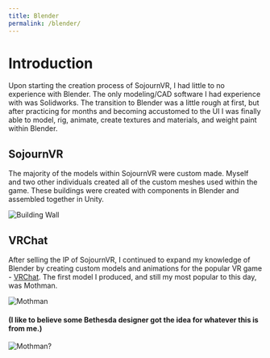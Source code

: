 ```yaml
---
title: Blender
permalink: /blender/
---
```


# Introduction
Upon starting the creation process of SojournVR, I had little to no experience with Blender. The only modeling/CAD software I had experience with was Solidworks. The transition to Blender
was a little rough at first, but after practicing for months and becoming accustomed to the UI I was finally able to model, rig, animate, create textures and materials, and weight paint within Blender.

## SojournVR

The majority of the models within SojournVR were custom made. Myself and two other individuals created all of the custom meshes used within the game. These buildings were created with components  in Blender and assembled together in Unity.

![Building Wall](https://pierrce.github.io/images/houseexample.PNG)

## VRChat

After selling the IP of SojournVR, I continued to expand my knowledge of Blender by creating
custom models and animations for the popular VR game - [VRChat](https://www.vrchat.net/).
The first model I produced, and still my most popular to this day, was Mothman.

![Mothman](https://pierrce.github/io/images/mothman.jpg)

#### (I like to believe some Bethesda designer got the idea for whatever this is from me.)

![Mothman?](https://i.redd.it/j7o1iirboa311.png)
